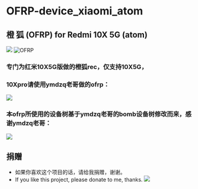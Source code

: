 # OFRP-device_xiaomi_atom
## 橙 狐 (OFRP) for Redmi 10X 5G (atom)
![](https://github.com/HuaZoffice/Magisk_change-your-phone-model/blob/magisk%E6%A8%A1%E5%9D%97%E5%92%8Capp/image/logo.jpg)
![OFRP](https://image.ibb.co/cTMWux/logo.jpg "OFRP")
### 专门为红米10X5G版做的橙狐rec，仅支持10X5G，
### 10Xpro请使用ymdzq老哥做的ofrp：
[![](https://img.shields.io/badge/ymdzq-ofrp-bomb-green)](https://github.com/ymdzq/OFRP-device_xiaomi_bomb)
### 本ofrp所使用的设备树基于ymdzq老哥的bomb设备树修改而来，感谢ymdzq老哥：
[![](https://img.shields.io/badge/ymdzq的主页-blue)](https://github.com/ymdzq)

## 捐赠
- 如果你喜欢这个项目的话，请给我捐赠，谢谢。
- If you like this project, please donate to me, thanks.
![](https://github.com/HuaZoffice/Magisk_change-your-phone-model/blob/magisk%E6%A8%A1%E5%9D%97%E5%92%8Capp/image/juanzeng.png)
